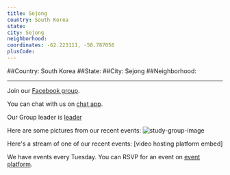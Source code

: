 ```yaml
---
title: Sejong
country: South Korea
state: 
city: Sejong
neighborhood: 
coordinates: -62.223111, -58.787056
plusCode:
---
```


##Country: South Korea
##State: 
##City: Sejong
##Neighborhood: 
*****
Join our [Facebook group](https://www.facebook.com/groups/free.code.camp.sejong.city).

You can chat with us on [chat app]().

Our Group leader is [leader]()

Here are some pictures from our recent events:
![study-group-image]()

Here's a stream of one of our recent events:
[video hosting platform embed]

We have events every Tuesday. You can RSVP for an event on [event platform]().
